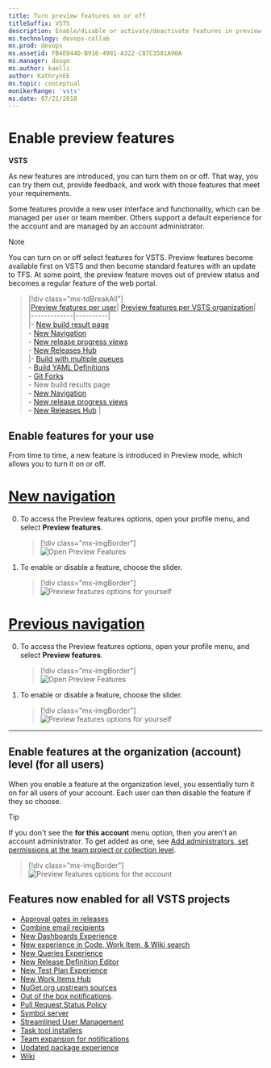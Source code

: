```yaml
---
title: Turn preview features on or off 
titleSuffix: VSTS
description: Enable/disable or activate/deactivate features in preview at the user, team project, or account level  
ms.technology: devops-collab
ms.prod: devops
ms.assetid: FB4E044D-B916-4901-A322-C87C3581A90A
ms.manager: douge
ms.author: kaelli
author: KathrynEE
ms.topic: conceptual
monikerRange: 'vsts'
ms.date: 07/21/2018
---
```



# Enable preview features 

**VSTS**

As new features are introduced, you can turn them on or off. That way, you can try them out, provide feedback, and work with those features that meet your requirements.  

Some features provide a new user interface and functionality, which can be managed per user or team member. Others support a default experience for the account and are managed by an account administrator. 
 
> [!NOTE]   
> You can turn on or off select features for VSTS. Preview features become available first on VSTS and then become standard features with an update to TFS. At some point, the preview feature moves out of preview status and becomes a regular feature of the web portal.  

> [!div class="mx-tdBreakAll"]  
> |[Preview features per user](#user-level)| [Preview features per VSTS organization](#account-level)|  
> |-------------|----------|  
> |- [New build result page]()<br/>- [New Navigation](https://blogs.msdn.microsoft.com/devops/2018/06/19/new-navigation/)<br/>- [New release progress views](../../pipelines/preview/new-release-summary.md)<br/>- [New Releases Hub](https://docs.microsoft.com/vsts/release-notes/2018/jun-19-vsts#organize-your-release-definitions-in-folders)<br/>  |- [Build with multiple queues](https://github.com/Microsoft/vsts-agent/blob/master/docs/preview/yamlgettingstarted.md)<br/>- [Build YAML Definitions](../../pipelines/build/yaml.md)<br/>- [Git Forks](../../repos/git/forks.md)<br/>- New build results page<br/>- [New Navigation](https://blogs.msdn.microsoft.com/devops/2018/06/19/new-navigation/)<br/>- [New release progress views](../../pipelines/preview/new-release-summary.md)<br/>- [New Releases Hub](https://docs.microsoft.com/vsts/release-notes/2018/jun-19-vsts#organize-your-release-definitions-in-folders)  |


<a id="user-level">  </a>
## Enable features for your use  

From time to time, a new feature is introduced in Preview mode, which allows you to turn it on or off. 

# [New navigation](#tab/new-nav)

0. To access the Preview features options, open your profile menu, and select **Preview features**. 

	> [!div class="mx-imgBorder"]  
	> ![Open Preview Features](_img/manage-features/choose-preview-features-vert.png)  

0. To enable or disable a feature, choose the slider. 

	> [!div class="mx-imgBorder"]  
	> ![Preview features options for yourself](_img/manage-features/user-s137.png) 

# [Previous navigation](#tab/previous-nav)  

0. To access the Preview features options, open your profile menu, and select **Preview features**. 

	> [!div class="mx-imgBorder"]  
	> ![Open Preview Features](_img/manage-features/choose-preview-features-horz.png)  

0. To enable or disable a feature, choose the slider. 

	> [!div class="mx-imgBorder"]  
	> ![Preview features options for yourself](_img/manage-features/user-s137.png) 

---

<a id="account-level">  </a>
## Enable features at the organization (account) level (for all users)  

When you enable a feature at the organization level, you essentially turn it on for all users of your account. Each user can then disable the feature if they so choose.

> [!TIP]  
> If you don't see the **for this account** menu option, then you aren't an account administrator. To get added as one, see [Add administrators, set permissions at the team project or collection level](../../organizations/security/set-project-collection-level-permissions.md).  

> [!div class="mx-imgBorder"]  
> ![Preview features options for the account](_img/manage-features/account-s137.png)


## Features now enabled for all VSTS projects 
- [Approval gates in releases](../../pipelines/release/approvals/index.md)  
- [Combine email recipients](../../notifications/manage-team-notifications.md) 
- [New Dashboards Experience](../../report/dashboards/dashboards.md)  
- [New experience in Code, Work Item, & Wiki search](https://docs.microsoft.com/vsts/release-notes/2017/oct-06-vsts#code)  
- [New Queries Experience](../../work/track/view-run-query.md)   
- [New Release Definition Editor](../../pipelines/release/define-multistage-release-process.md) 
- [New Test Plan Experience](https://docs.microsoft.com/vsts/release-notes/2018/jun-19-vsts#test-1)<br/>
- [New Work Items Hub](../../work/work-items/view-add-work-items.md)   
- [NuGet.org upstream sources](../../package/nuget/upstream-sources.md) 
- [Out of the box notifications](../../notifications/manage-personal-notifications.md).   
- [Pull Request Status Policy](../../repos/git/pr-status-policy.md) 
- [Symbol server](../../pipelines/symbols/index.md)  
- [Streamlined User Management](../../accounts/add-account-users-assign-access-levels.md)   
- [Task tool installers](../../pipelines/process/tasks.md#tool-installers) 
- [Team expansion for notifications](../../notifications/manage-team-notifications.md)
- [Updated package experience](../../package/index.md) 
- [Wiki](../wiki/add-edit-wiki.md)  

<!---

<a id="oob-notifications">  </a>
## Out of the box notifications 

With out-of-the-box notifications, users automatically receive notifications for events such as:

* The user is assigned a work item  
* The user is added or removed as a reviewer to a pull request  
* The user has a pull request that is updated  
* The user has a build that completes  

These subscriptions appear in the new user notifications experience, and users can easily choose to opt out of any of them. To learn more, see [Manage personal notifications](../../notifications/manage-personal-notifications.md). 



<a id="team-expansion-notifications">  </a>
## Team expansion for notifications 

Enable this feature for your account when you want notifications to be sent by default for all team-associated events. Such events include when pull requests are created or updated. Team admins can choose to opt-out of these notifications. See [Manage team notifications](../../notifications/manage-team-notifications.md).  
 

<a id="task-tool-installers">  </a>
### Task tool installers

You can use tool installer tasks to enable your build or release process to lazily install tool sets. So now you can install dependencies on Microsoft-hosted agents and test and validate your app on multiple versions of a tool set. 

-->

